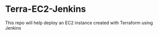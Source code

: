 # Terra-EC2-Jenkins
This repo will help deploy an EC2 instance created with Terraform using Jenkins
